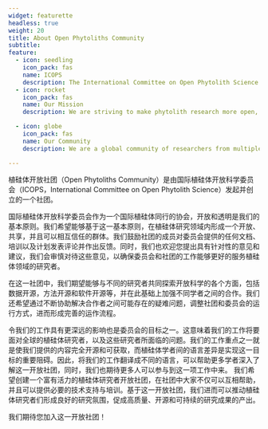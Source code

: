 ```yaml
---
widget: featurette
headless: true
weight: 20
title: About Open Phytoliths Community
subtitle: 
feature:
  - icon: seedling
    icon_pack: fas
    name: ICOPS
    description: The International Committee on Open Phytolith Science (ICOPS) has been created within the [International Phytolith Society](https://phytoliths.org/) to work on increasing the knowledge of and implementation of open science practices in phytolith research. 
  - icon: rocket
    icon_pack: fas
    name: Our Mission
    description: We are striving to make phytolith research more open, reproducible and FAIR!

  - icon: globe
    icon_pack: fas
    name: Our Community
    description: We are a global community of researchers from multiple disciplines such as archaeology, palaeoecology, palaeontology and plant sciences.

---
```


植硅体开放社团（Open Phytoliths Community）是由国际植硅体开放科学委员会（ICOPS，International Committee on Open Phytolith Science）发起并创立的一个社团。

国际植硅体开放科学委员会作为一个国际植硅体同行的协会，开放和透明是我们的基本原则。我们希望能够基于这一基本原则，在植硅体研究领域内形成一个开放、共享，并且可以相互信任的群体。我们鼓励社团的成员对委员会提供的任何文档、培训以及计划发表评论并作出反馈。同时，我们也欢迎您提出具有针对性的意见和建议，我们会审慎对待这些意见，以确保委员会和社团的工作能够更好的服务植硅体领域的研究者。 

在这一社团中，我们期望能够与不同的研究者共同探索开放科学的各个方面，包括数据开源，方法开源和软件开源等，并在此基础上加强不同学者之间的合作。我们还希望通过不断协助解决合作者之间可能存在的疑难问题，调整社团和委员会的运行方式，进而形成完善的运作流程。

令我们的工作具有更深远的影响也是委员会的目标之一。这意味着我们的工作将要面对全球的植硅体研究者，以及这些研究者所面临的问题。我们的工作重点之一就是使我们提供的内容完全开源和可获取，而植硅体学者间的语言差异是实现这一目标的重要阻碍。因此，将我们的工作翻译成不同的语言，可以帮助更多学者深入了解这一开放社团，同时，我们也期待更多人可以参与到这一项工作中来。
我们希望创建一个富有活力的植硅体研究者开放社团，在社团中大家不仅可以互相帮助，并且可以提供必要的技术支持与培训。基于这一开放社团，我们进而可以推动植硅体研究者们形成良好的研究氛围，促成高质量、开源和可持续的研究成果的产出。
 
 我们期待您加入这一开放社团！
